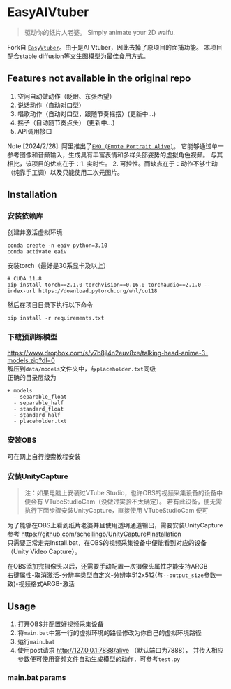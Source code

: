 # EasyAIVtuber

> 驱动你的纸片人老婆。
Simply animate your 2D waifu.

Fork自 [`EasyVtuber`](https://github.com/yuyuyzl/EasyVtuber)。由于是AI Vtuber，因此去掉了原项目的面捕功能。
本项目配合stable diffusion等文生图模型为最佳食用方式。

## Features not available in the original repo

1. 空闲自动做动作（眨眼、东张西望）
2. 说话动作（自动对口型）
3. 唱歌动作（自动对口型，跟随节奏摇摆）(更新中...)
4. 摇子（自动随节奏点头） (更新中...)
5. API调用接口

Note [2024/2/28]: 阿里推出了[`EMO (Emote Portrait Alive)`](https://humanaigc.github.io/emote-portrait-alive/)。
它能够通过单一参考图像和音频输入，生成具有丰富表情和多样头部姿势的虚拟角色视频。
与其相比，该项目的优点在于：1. 实时性。 2. 可控性。而缺点在于：动作不够生动（纯靠手工调）以及只能使用二次元图片。

## Installation
### 安装依赖库
创建并激活虚拟环境  
```
conda create -n eaiv python=3.10
conda activate eaiv
```
安装torch（最好是30系显卡及以上）
```
# CUDA 11.8
pip install torch==2.1.0 torchvision==0.16.0 torchaudio==2.1.0 --index-url https://download.pytorch.org/whl/cu118
```
然后在项目目录下执行以下命令  
```
pip install -r requirements.txt
```

### 下载预训练模型  

https://www.dropbox.com/s/y7b8jl4n2euv8xe/talking-head-anime-3-models.zip?dl=0  
解压到`data/models`文件夹中，与`placeholder.txt`同级  
正确的目录层级为  
```
+ models
  - separable_float
  - separable_half
  - standard_float
  - standard_half
  - placeholder.txt
```
### 安装OBS
可在网上自行搜索教程安装

### 安装UnityCapture

> 注：如果电脑上安装过VTube Studio，也许OBS的视频采集设备的设备中便会有 VTubeStudioCam（没做过实验不太确定）。
> 若有此设备，便无需执行下面步骤安装UnityCapture，直接使用 VTubeStudioCam 便可

为了能够在OBS上看到纸片老婆并且使用透明通道输出，需要安装UnityCapture  
参考 https://github.com/schellingb/UnityCapture#installation  
只需要正常走完Install.bat，在OBS的视频采集设备中便能看到对应的设备（Unity Video Capture）。

在OBS添加完摄像头以后，还需要手动配置一次摄像头属性才能支持ARGB    
右键属性-取消激活-分辨率类型自定义-分辨率512x512(与`--output_size`参数一致)-视频格式ARGB-激活

## Usage
1. 打开OBS并配置好视频采集设备
2. 将`main.bat`中第一行的虚拟环境的路径修改为你自己的虚拟环境路径
3. 运行`main.bat`
4. 使用post请求 http://127.0.0.1:7888/alive （默认端口为7888），
并传入相应参数便可使用音频文件自动生成模型的动作，可参考`test.py`

### main.bat params
